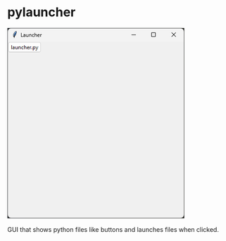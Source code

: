 # pylauncher

![](https://github.com/formazione/pylauncher/blob/master/gui.png?raw=true)


GUI that shows python files like buttons and launches files when clicked.
